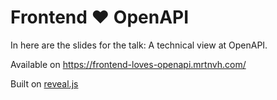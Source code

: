 # Frontend ❤️ OpenAPI

In here are the slides for the talk: A technical view at OpenAPI.

Available on https://frontend-loves-openapi.mrtnvh.com/

Built on [reveal.js](https://github.com/hakimel/reveal.js/)
